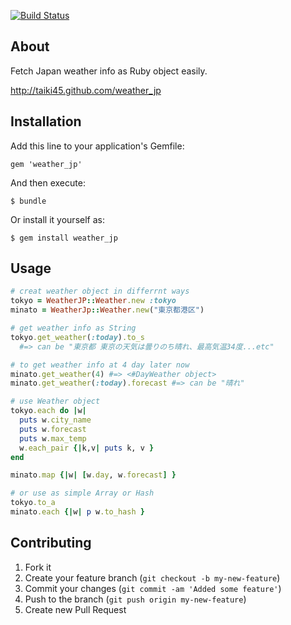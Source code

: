 [![Build Status](https://secure.travis-ci.org/Taiki45/weather_jp.png?branch=master)](http://travis-ci.org/Taiki45/weather_jp)

## About

Fetch Japan weather info as Ruby object easily.

http://taiki45.github.com/weather_jp

## Installation

Add this line to your application's Gemfile:

    gem 'weather_jp'

And then execute:

    $ bundle

Or install it yourself as:

    $ gem install weather_jp

## Usage

```ruby
# creat weather object in differrnt ways
tokyo = WeatherJP::Weather.new :tokyo
minato = WeatherJp::Weather.new("東京都港区")

# get weather info as String
tokyo.get_weather(:today).to_s
  #=> can be "東京都 東京の天気は曇りのち晴れ、最高気温34度...etc"

# to get weather info at 4 day later now
minato.get_weather(4) #=> <#DayWeather object>
minato.get_weather(:today).forecast #=> can be "晴れ"

# use Weather object
tokyo.each do |w|
  puts w.city_name
  puts w.forecast
  puts w.max_temp
  w.each_pair {|k,v| puts k, v }
end

minato.map {|w| [w.day, w.forecast] }

# or use as simple Array or Hash
tokyo.to_a
minato.each {|w| p w.to_hash }

```

## Contributing

1. Fork it
2. Create your feature branch (`git checkout -b my-new-feature`)
3. Commit your changes (`git commit -am 'Added some feature'`)
4. Push to the branch (`git push origin my-new-feature`)
5. Create new Pull Request
